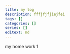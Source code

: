 ```yaml
---
title: my log
description: fffjfjfjiejfei
tags: []
categories: []
series: []
editext: md
---
```

<!--more-->

my home work 1
